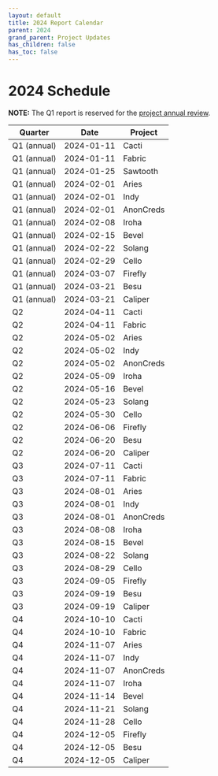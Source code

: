```yaml
---
layout: default
title: 2024 Report Calendar
parent: 2024
grand_parent: Project Updates
has_children: false
has_toc: false
---
```


# 2024 Schedule

**NOTE:** The Q1 report is reserved for the [project annual review](../../governing-documents/project-annual-review.md).

| Quarter     | Date       | Project   |
| ----------- | ---------- | --------- |
| Q1 (annual) | 2024-01-11 | Cacti     |
| Q1 (annual) | 2024-01-11 | Fabric    |
| Q1 (annual) | 2024-01-25 | Sawtooth  |
| Q1 (annual) | 2024-02-01 | Aries     |
| Q1 (annual) | 2024-02-01 | Indy      |
| Q1 (annual) | 2024-02-01 | AnonCreds |
| Q1 (annual) | 2024-02-08 | Iroha     |
| Q1 (annual) | 2024-02-15 | Bevel     |
| Q1 (annual) | 2024-02-22 | Solang    |
| Q1 (annual) | 2024-02-29 | Cello     |
| Q1 (annual) | 2024-03-07 | Firefly   |
| Q1 (annual) | 2024-03-21 | Besu      |
| Q1 (annual) | 2024-03-21 | Caliper   |
| Q2          | 2024-04-11 | Cacti     |
| Q2          | 2024-04-11 | Fabric    |
| Q2          | 2024-05-02 | Aries     |
| Q2          | 2024-05-02 | Indy      |
| Q2          | 2024-05-02 | AnonCreds |
| Q2          | 2024-05-09 | Iroha     |
| Q2          | 2024-05-16 | Bevel     |
| Q2          | 2024-05-23 | Solang    |
| Q2          | 2024-05-30 | Cello     |
| Q2          | 2024-06-06 | Firefly   |
| Q2          | 2024-06-20 | Besu      |
| Q2          | 2024-06-20 | Caliper   |
| Q3          | 2024-07-11 | Cacti     |
| Q3          | 2024-07-11 | Fabric    |
| Q3          | 2024-08-01 | Aries     |
| Q3          | 2024-08-01 | Indy      |
| Q3          | 2024-08-01 | AnonCreds |
| Q3          | 2024-08-08 | Iroha     |
| Q3          | 2024-08-15 | Bevel     |
| Q3          | 2024-08-22 | Solang    |
| Q3          | 2024-08-29 | Cello     |
| Q3          | 2024-09-05 | Firefly   |
| Q3          | 2024-09-19 | Besu      |
| Q3          | 2024-09-19 | Caliper   |
| Q4          | 2024-10-10 | Cacti     |
| Q4          | 2024-10-10 | Fabric    |
| Q4          | 2024-11-07 | Aries     |
| Q4          | 2024-11-07 | Indy      |
| Q4          | 2024-11-07 | AnonCreds |
| Q4          | 2024-11-07 | Iroha     |
| Q4          | 2024-11-14 | Bevel     |
| Q4          | 2024-11-21 | Solang    |
| Q4          | 2024-11-28 | Cello     |
| Q4          | 2024-12-05 | Firefly   |
| Q4          | 2024-12-05 | Besu      |
| Q4          | 2024-12-05 | Caliper   |
